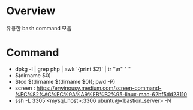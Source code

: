 # Overview
유용한 bash command 모음

# Command
* dpkg -l | grep php | awk '{print $2}' | tr "\n" " "
* $(dirname $0)
* $(cd $(dirname $(dirname $0)); pwd -P)
* screen : https://erwinousy.medium.com/screen-command-%EC%82%AC%EC%9A%A9%EB%B2%95-linux-mac-62bf5dd23110
* ssh -L 3305:<mysql_host>:3306 ubuntu@<bastion_server> -N
